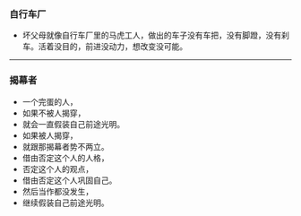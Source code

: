 ### 自行车厂
- 坏父母就像自行车厂里的马虎工人，做出的车子没有车把，没有脚蹬，没有刹车。活着没目的，前进没动力，想改变没可能。
---
### 揭幕者
- 一个完蛋的人，
- 如果不被人揭穿，
- 就会一直假装自己前途光明。
- 如果被人揭穿，
- 就跟那揭幕者势不两立。
- 借由否定这个人的人格，
- 否定这个人的观点，
- 借由否定这个人巩固自己。
- 然后当作都没发生，
- 继续假装自己前途光明。